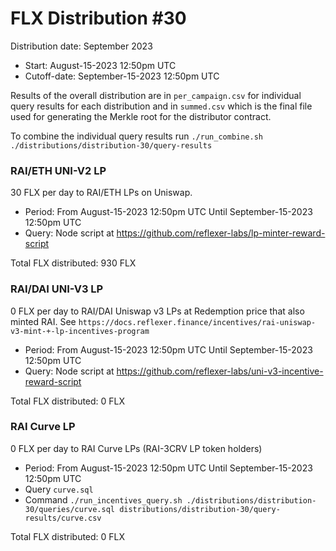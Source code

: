 # FLX Distribution #30

Distribution date: September 2023

- Start: August-15-2023 12:50pm UTC
- Cutoff-date: September-15-2023 12:50pm UTC

Results of the overall distribution are in `per_campaign.csv` for individual query results for each distribution and in `summed.csv` which is the final file used for generating the Merkle root for the distributor contract.

To combine the individual query results run `./run_combine.sh ./distributions/distribution-30/query-results`

### RAI/ETH UNI-V2 LP

30 FLX per day to RAI/ETH LPs on Uniswap.

- Period: From August-15-2023 12:50pm UTC Until September-15-2023 12:50pm UTC
- Query: Node script at https://github.com/reflexer-labs/lp-minter-reward-script

Total FLX distributed: 930 FLX

### RAI/DAI UNI-V3 LP

0 FLX per day to RAI/DAI Uniswap v3 LPs at Redemption price that also minted RAI. See `https://docs.reflexer.finance/incentives/rai-uniswap-v3-mint-+-lp-incentives-program`

- Period: From August-15-2023 12:50pm UTC Until September-15-2023 12:50pm UTC
- Query: Node script at https://github.com/reflexer-labs/uni-v3-incentive-reward-script

Total FLX distributed: 0 FLX

### RAI Curve LP

0 FLX per day to RAI Curve LPs (RAI-3CRV LP token holders)

- Period: From August-15-2023 12:50pm UTC Until September-15-2023 12:50pm UTC
- Query `curve.sql`
- Command `./run_incentives_query.sh ./distributions/distribution-30/queries/curve.sql distributions/distribution-30/query-results/curve.csv`

Total FLX distributed: 0 FLX
